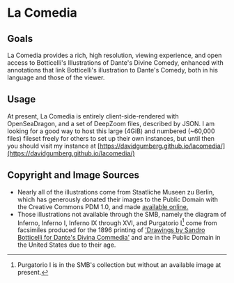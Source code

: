 # La Comedia

## Goals
La Comedia provides a rich, high resolution, viewing experience, and open access
to Botticelli's Illustrations of Dante's Divine Comedy, enhanced with annotations that link
Botticelli's illustration to Dante's Comedy, both in his language and those of the viewer.

## Usage
At present, La Comedia is entirely client-side-rendered with OpenSeaDragon, and a set of
DeepZoom files, described by JSON. I am looking for a good way to host this large (4GiB) and
numbered (~60,000 files) fileset freely for others to set up their own instances, but until then
you should visit my instance at [https://davidgumberg.github.io/lacomedia/](https://davidgumberg.github.io/lacomedia/)

## Copyright and Image Sources
- Nearly all of the illustrations come from Staatliche Museen zu Berlin, which has generously donated their images
to the Public Domain with the Creative Commons PDM 1.0, and made [available online.](https://recherche.smb.museum/)
- Those illustrations not available through the SMB, namely the diagram of Inferno,
Inferno I, Inferno IX through XVI, and Purgatorio I[^1] come from facsimiles produced
for the 1896 printing of ['Drawings by Sandro Botticelli for Dante's Divina Commedia'](https://archive.org/details/drawingsbysandro00bott)
and are in the Public Domain in the United States due to their age.
 
[^1]: Purgatorio I is in the SMB's collection but without an available image at present.

